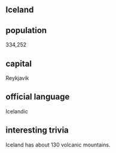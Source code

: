 ## Iceland
## population
334,252

## capital
Reykjavik
 
## official language
Icelandic

## interesting trivia
Iceland has about 130 volcanic mountains. 



